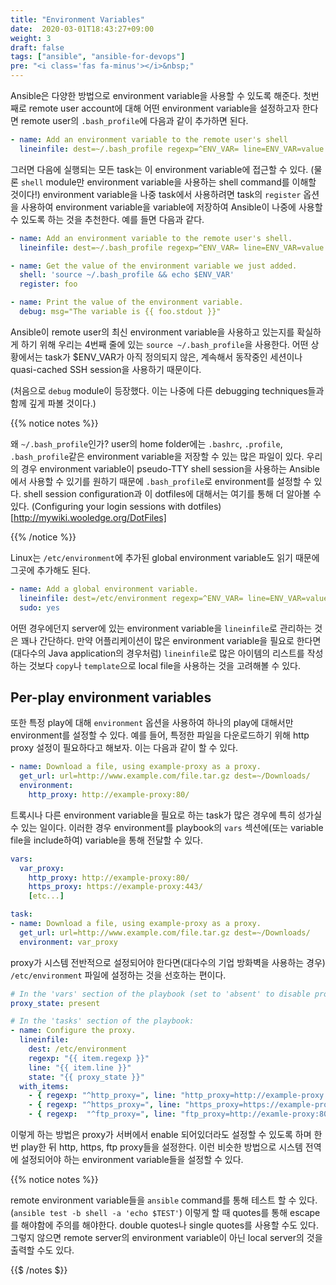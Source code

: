 ```yaml
---
title: "Environment Variables"
date:  2020-03-01T18:43:27+09:00
weight: 3
draft: false
tags: ["ansible", "ansible-for-devops"]
pre: "<i class='fas fa-minus'></i>&nbsp;"
---
```


Ansible은 다양한 방법으로 environment variable을 사용할 수 있도록 해준다.
첫번째로 remote user account에 대해 어떤 environment variable을 설정하고자 한다면 remote user의 `.bash_profile`에 다음과 같이 추가하면 된다.

```yaml
- name: Add an environment variable to the remote user's shell
  lineinfile: dest=~/.bash_profile regexp=^ENV_VAR= line=ENV_VAR=value
```

그러면 다음에 실행되는 모든 task는 이 environment variable에 접근할 수 있다.
(물론 `shell` module만 environment variable을 사용하는 shell command를 이해할 것이다!)
environment variable을 나중 task에서 사용하려면 task의 `register` 옵션을 사용하여 environment variable을 variable에 저장하여 Ansible이 나중에 사용할 수 있도록 하는 것을 추천한다.
예를 들면 다음과 같다.

```yaml
- name: Add an environment variable to the remote user's shell.
  lineinfile: dest=~/.bash_profile regexp=^ENV_VAR= line=ENV_VAR=value

- name: Get the value of the environment variable we just added.
  shell: 'source ~/.bash_profile && echo $ENV_VAR'
  register: foo

- name: Print the value of the environment variable.
  debug: msg="The variable is {{ foo.stdout }}"
```

Ansible이 remote user의 최신 environment variable을 사용하고 있는지를 확실하게 하기 위해 우리는 4번째 줄에 있는 `source ~/.bash_profile`을 사용한다.
어떤 상황에서는 task가 $ENV_VAR가 아직 정의되지 않은, 계속해서 동작중인 세션이나 quasi-cached SSH session을 사용하기 때문이다.

(처음으로 `debug` module이 등장했다. 이는 나중에 다른 debugging techniques들과 함께 깊게 파볼 것이다.)

{{% notice notes %}}

왜 `~/.bash_profile`인가?
user의 home folder에는 `.bashrc`, `.profile`, `.bash_profile`같은 environment variable을 저장할 수 있는 많은 파일이 있다.
우리의 경우 environment variable이 pseudo-TTY shell session을 사용하는 Ansible에서 사용할 수 있기를 원하기 때문에 `.bash_profile`로 environment를 설정할 수 있다.
shell session configuration과 이 dotfiles에 대해서는 여기를 통해 더 알아볼 수 있다.
(Configuring your login sessions with dotfiles)[http://mywiki.wooledge.org/DotFiles]

{{% /notice %}}

Linux는 `/etc/environment`에 추가된 global environment variable도 읽기 때문에 그곳에 추가해도 된다.

```yaml
- name: Add a global environment variable.
  lineinfile: dest=/etc/environment regexp=^ENV_VAR= line=ENV_VAR=value
  sudo: yes
```

어떤 경우에던지 server에 있는 environment variable을 `lineinfile`로 관리하는 것은 꽤나 간단하다.
만약 어플리케이션이 많은 environment variable을 필요로 한다면(대다수의 Java application의 경우처럼) `lineinfile`로 많은 아이템의 리스트를 작성하는 것보다 `copy`나 `template`으로 local file을 사용하는 것을 고려해볼 수 있다.

## Per-play environment variables

또한 특정 play에 대해 `environment` 옵션을 사용하여 하나의 play에 대해서만 environment를 설정할 수 있다.
예를 들어, 특정한 파일을 다운로드하기 위해 http proxy 설정이 필요하다고 해보자.
이는 다음과 같이 할 수 있다.

```yaml
- name: Download a file, using example-proxy as a proxy.
  get_url: url=http://www.example.com/file.tar.gz dest=~/Downloads/
  environment:
    http_proxy: http://example-proxy:80/
```

트록시나 다른 environment variable을 필요로 하는 task가 많은 경우에 특히 성가실 수 있는 일이다.
이러한 경우 environment를 playbook의 `vars` 섹션에(또는 variable file을 include하여) variable을 통해 전달할 수 있다.

```yaml
vars:
  var_proxy:
    http_proxy: http://example-proxy:80/
    https_proxy: https://example-proxy:443/
    [etc...]

task:
- name: Download a file, using example-proxy as a proxy.
  get_url: url=http://www.example.com/file.tar.gz dest=~/Downloads/
  environment: var_proxy
```

proxy가 시스템 전반적으로 설정되어야 한다면(대다수의 기업 방화벽을 사용하는 경우) `/etc/environment` 파일에 설정하는 것을 선호하는 편이다.

```yaml
# In the 'vars' section of the playbook (set to 'absent' to disable proxy):
proxy_state: present

# In the 'tasks' section of the playbook:
- name: Configure the proxy.
  lineinfile:
    dest: /etc/environment
    regexp: "{{ item.regexp }}"
    line: "{{ item.line }}"
    state: "{{ proxy_state }}"
  with_items:
    - { regexp: "^http_proxy=", line: "http_proxy=http://example-proxy:80/" }
    - { regexp: "^https_proxy=", line: "https_proxy=https://example-proxy:443/" }
    - { regexp:  "^ftp_proxy=", line: "ftp_proxy=http://examle-proxy:80/" }
```

이렇게 하는 방법은 proxy가 서버에서 enable 되어있더라도 설정할 수 있도록 하며 한번 play한 뒤 http, https, ftp proxy들을 설정한다.
이런 비슷한 방법으로 시스템 전역에 설정되어야 하는 environment variable들을 설정할 수 있다.

{{% notice notes %}}

remote environment variable들을 `ansible` command를 통해 테스트 할 수 있다.
(`ansible test -b shell -a 'echo $TEST'`)
이렇게 할 때 quotes를 통해 escape를 해야함에 주의를 해야한다.
double quotes나 single quotes를 사용할 수도 있다.
그렇지 않으면 remote server의 environment variable이 아닌 local server의 것을 출력할 수도 있다.

{{$ /notes $}}